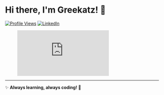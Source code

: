 # Hi there, I'm Greekatz! 👋


[![Profile Views](https://komarev.com/ghpvc/?username=Greekatz&color=blue&style=flat-square)](https://github.com/Greekatz)  [![LinkedIn](https://img.shields.io/badge/LinkedIn-0077B5?style=flat&logo=linkedin&logoColor=white)](https://www.linkedin.com/in/hungarbeit1912/)



<!--START_SECTION:waka-->
<figure><embed src="https://wakatime.com/share/@ff923a7a-29fa-4d2e-b309-73b35df1abb7/c5f97419-edec-495c-9c25-21fc05a92962.svg"></embed></figure>
<!--END_SECTION:waka-->

---
✨ **Always learning, always coding!** 🚀
